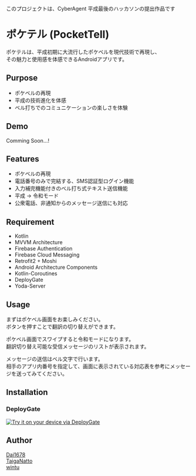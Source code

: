 このプロジェクトは、CyberAgent 平成最後のハッカソンの提出作品です

# ポケテル (PocketTell)

ポケテルは、平成初期に大流行したポケベルを現代技術で再現し、  
その魅力と使用感を体感できるAndroidアプリです。

## Purpose   

- ポケベルの再現
- 平成の技術進化を体感
- ベル打ちでのコミュニケーションの楽しさを体験

## Demo  

Comming Soon...!

## Features    

- ポケベルの再現
- 電話番号のみで完結する、SMS認証型ログイン機能
- 入力補完機能付きのベル打ち式テキスト送信機能
- 平成 -> 令和モード
- 公衆電話、非通知からのメッセージ送信にも対応

## Requirement  
- Kotlin
- MVVM Architecture
- Firebase Authentication
- Firebase Cloud Messaging
- Retrofit2 + Moshi
- Android Architecture Components
- Kotlin-Coroutines
- DeployGate
- Yoda-Server

## Usage  
まずはポケベル画面をお楽しみください。  
ボタンを押すことで翻訳の切り替えができます。  

ポケベル画面でスワイプすると令和モードになります。  
翻訳切り替え可能な受信メッセージのリストが表示されます。  

メッセージの送信はベル文字で行います。  
相手のアプリ内番号を指定して、画面に表示されている対応表を参考にメッセージを送ってみてください。  

## Installation  

### DeployGate
[<img src="https://dply.me/01s1si/button/large" alt="Try it on your device via DeployGate">](https://dply.me/01s1si#install)

## Author  
[Dai1678](https://github.com/Dai1678)  
[TaigaNatto](https://github.com/TaigaNatto)  
[wintu](https://github.com/wintu)

